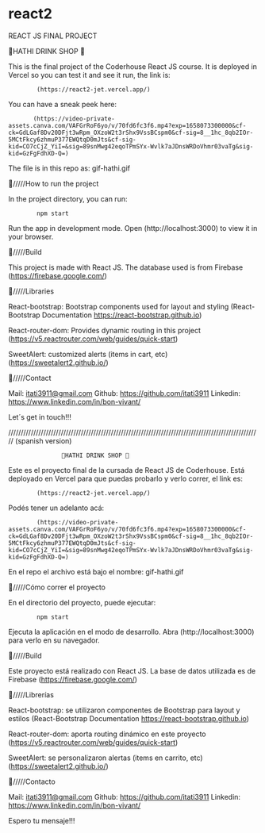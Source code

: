 # react2
REACT JS FINAL PROJECT


🍹HATHI DRINK SHOP 🍹
                   
This is the final project of the Coderhouse React JS course.
It is deployed in Vercel so you can test it and see it run, the link is:                  
            
            (https://react2-jet.vercel.app/)


You can have a sneak peek here:


           (https://video-private-assets.canva.com/VAFGrRoF6yo/v/70fd6fc3f6.mp4?exp=1658073300000&cf-ck=GdLGaf8Dv20DFjt3wRpm_OXzoW2t3rShx9VssBCspm0&cf-sig=8__1hc_8qb2IOr-5MCtFkcy6zhmuP377EWQtqD0mJts&cf-sig-kid=CO7cCjZ_YiI=&sig=89snMwg42eqoTPmSYx-Wvlk7aJDnsWRDoVhmr03vaTg&sig-kid=GzFgFdhXD-Q=)
       

The file is in this repo as: gif-hathi.gif


🍹/////How to run the project

In the project directory, you can run:

            npm start           
                   
Run the app in development mode.
Open (http://localhost:3000) to view it in your browser.


🍹/////Build

This project is made with React JS. The database used is from Firebase (https://firebase.google.com/)


🍹/////Libraries

React-bootstrap: Bootstrap components used for layout and styling (React-Bootstrap Documentation
https://react-bootstrap.github.io)

React-router-dom: Provides dynamic routing in this project (https://v5.reactrouter.com/web/guides/quick-start)

SweetAlert: customized alerts (items in cart, etc) (https://sweetalert2.github.io/)



🍹/////Contact

Mail: itati3911@gmail.com
Github: https://github.com/itati3911
Linkedin: https://www.linkedin.com/in/bon-vivant/

Let´s get in touch!!!


/////////////////////////////////////////////////////////////////////////////////////////////////////
(spanish version)

                   🍹HATHI DRINK SHOP 🍹

Este es el proyecto final de la cursada de React JS de Coderhouse.
Está deployado en Vercel para que puedas probarlo y verlo correr, el link es:

            (https://react2-jet.vercel.app/)


Podés tener un adelanto acá:


            (https://video-private-assets.canva.com/VAFGrRoF6yo/v/70fd6fc3f6.mp4?exp=1658073300000&cf-ck=GdLGaf8Dv20DFjt3wRpm_OXzoW2t3rShx9VssBCspm0&cf-sig=8__1hc_8qb2IOr-5MCtFkcy6zhmuP377EWQtqD0mJts&cf-sig-kid=CO7cCjZ_YiI=&sig=89snMwg42eqoTPmSYx-Wvlk7aJDnsWRDoVhmr03vaTg&sig-kid=GzFgFdhXD-Q=)

En el repo el archivo está bajo el nombre: gif-hathi.gif


🍹/////Cómo correr el proyecto

En el directorio del proyecto, puede ejecutar:

            npm start

Ejecuta la aplicación en el modo de desarrollo.
Abra (http://localhost:3000) para verlo en su navegador.

🍹/////Build

Este proyecto está realizado con React JS. La base de datos utilizada es de Firebase (https://firebase.google.com/)

🍹/////Librerías

React-bootstrap: se utilizaron componentes de Bootstrap para layout y estilos (React-Bootstrap Documentation
https://react-bootstrap.github.io)

React-router-dom: aporta routing dinámico en este proyecto (https://v5.reactrouter.com/web/guides/quick-start)

SweetAlert: se personalizaron alertas (items en carrito, etc) (https://sweetalert2.github.io/)

🍹/////Contacto

Mail: itati3911@gmail.com
Github: https://github.com/itati3911
Linkedin: https://www.linkedin.com/in/bon-vivant/

Espero tu mensaje!!!

